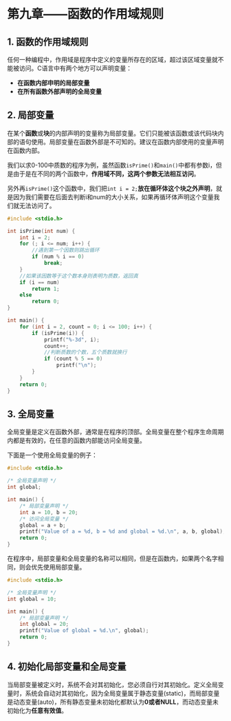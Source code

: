 # 第九章——函数的作用域规则

## 1. 函数的作用域规则

任何一种编程中，作用域是程序中定义的变量所存在的区域，超过该区域变量就不能被访问。C语言中有两个地方可以声明变量：

- **在函数内部申明的局部变量**
- **在所有函数外部声明的全局变量**

## 2. 局部变量

在某个**函数**或**块**的内部声明的变量称为局部变量。它们只能被该函数或该代码块内部的语句使用。局部变量在函数外部是不可知的。建议在函数内部使用的变量声明在函数内部。

我们以求0-100中质数的程序为例，虽然函数`isPrime()`和`main()`中都有参数i，但是由于是在不同的两个函数中，**作用域不同，这两个参数无法相互访问**。

另外再`isPrime()`这个函数中，我们把`int i = 2;`**放在循环体这个块之外声明**，就是因为我们需要在后面去判断i和num的大小关系，如果再循环体声明这个变量我们就无法访问了。

```c
#include <stdio.h>

int isPrime(int num) {
    int i = 2;
    for (; i <= num; i++) {
        //遇到第一个因数则跳出循环
        if (num % i == 0)
            break;
    }
    //如果该因数等于这个数本身则表明为质数，返回真
    if (i == num)
        return 1;
    else
        return 0;
}

int main() {
    for (int i = 2, count = 0; i <= 100; i++) {
        if (isPrime(i)) {
            printf("%-3d", i);
            count++;
            //判断质数的个数，五个质数就换行
            if (count % 5 == 0)
                printf("\n");
        }
    }
    return 0;
}
```

## 3. 全局变量

全局变量是定义在函数外部，通常是在程序的顶部。全局变量在整个程序生命周期内都是有效的，在任意的函数内部能访问全局变量。

下面是一个使用全局变量的例子：

```c
#include <stdio.h>

/* 全局变量声明 */
int global;

int main() {
    /* 局部变量声明 */
    int a = 10, b = 20;
    /* 访问全局变量 */
    global = a + b;
    printf("Value of a = %d, b = %d and global = %d.\n", a, b, global);
    return 0;
}
```

在程序中，局部变量和全局变量的名称可以相同，但是在函数内，如果两个名字相同，则会优先使用局部变量。

```c
#include <stdio.h>

/* 全局变量声明 */
int global = 10;

int main() {
    /* 局部变量声明 */
    int global = 20;
    printf("Value of global = %d.\n", global);
    return 0;
}
```

## 4. 初始化局部变量和全局变量

当局部变量被定义时，系统不会对其初始化，您必须自行对其初始化。定义全局变量时，系统会自动对其初始化，因为全局变量属于静态变量(static)，而局部变量是动态变量(auto)，所有静态变量未初始化都默认为**0或者NULL**，而动态变量未初始化为**任意有效值**。

